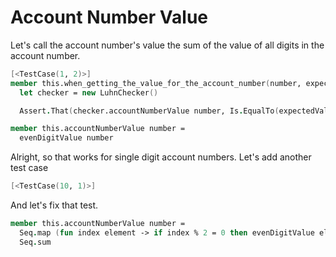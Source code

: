 Account Number Value
====================
Let's call the account number's value the sum of the value of all digits in the account number.

```fsharp
[<TestCase(1, 2)>]
member this.when_getting_the_value_for_the_account_number(number, expectedValue) =
  let checker = new LuhnChecker()

  Assert.That(checker.accountNumberValue number, Is.EqualTo(expectedValue))
```

```fsharp
member this.accountNumberValue number =
  evenDigitValue number
```

Alright, so that works for single digit account numbers. Let's add another test case

```fsharp
[<TestCase(10, 1)>]
```

And let's fix that test.

```fsharp
member this.accountNumberValue number =
  Seq.map (fun index element -> if index % 2 = 0 then evenDigitValue element else oddDigitValue element) |>
  Seq.sum
```

